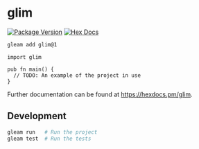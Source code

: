 # glim

[![Package Version](https://img.shields.io/hexpm/v/glim)](https://hex.pm/packages/glim)
[![Hex Docs](https://img.shields.io/badge/hex-docs-ffaff3)](https://hexdocs.pm/glim/)

```sh
gleam add glim@1
```
```gleam
import glim

pub fn main() {
  // TODO: An example of the project in use
}
```

Further documentation can be found at <https://hexdocs.pm/glim>.

## Development

```sh
gleam run   # Run the project
gleam test  # Run the tests
```
